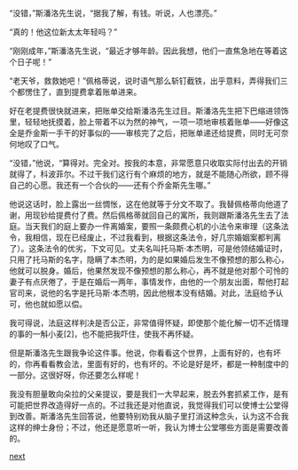 
“没错，”斯潘洛先生说，“据我了解，有钱。听说，人也漂亮。”

“真的！他这位新太太年轻吗？”

“刚刚成年，”斯潘洛先生说，“最近才够年龄。因此我想，他们一直焦急地在等着这个日子呢！”

“老天爷，救救她吧！”佩格蒂说，说时语气那么斩钉截铁，出乎意料，弄得我们三个都愣住了，直到提费拿着账单进来。

好在老提费很快就进来，把账单交给斯潘洛先生过目。斯潘洛先生把下巴缩进领饰里，轻轻地抚摸着，脸上带着不以为然的神气，一项一项地审核着账单——好像这全是乔金斯一手干的好事似的——审核完了之后，把账单递还给提费，同时无可奈何地叹了口气。

“没错，”他说，“算得对。完全对。按我的本意，非常愿意只收取实际付出去的开销就得了，科波菲尔。不过干我们这行有个麻烦的地方，就是不能随心所欲，顾不得自己的心愿。我还有一个合伙的——还有个乔金斯先生哪。”

他说这话时，脸上露出一丝惆怅，这在他就等于分文不取了。我替佩格蒂向他道了谢，用现钞给提费付了费。然后佩格蒂就回自己的寓所，我则跟斯潘洛先生去了法庭。当天我们的庭上要办一件离婚案，要照一条颇费心机的小法令来审理（这条法令，我相信，现在已经废止，不过我看到，根据这条法令，好几宗婚姻案都判离了）。这条法令的优劣，下文可见。丈夫名叫托马斯·本杰明，可是他领结婚证时，只用了托马斯的名字，隐瞒了本杰明，为的是如果婚后发生不像预想的那么称心，他就可以脱身。婚后，他果然发现不像预想的那么称心，再不就是他对那个可怜的妻子有点厌倦了，于是在婚后一两年，事情发作，由他的一个朋友出面，帮他打起官司来，说他的名字是托马斯·本杰明，因此他根本没有结婚。对此，法庭给予认可，他也就如愿以偿。

我可得说，法庭这样判决是否公正，非常值得怀疑，即使那个能化解一切不近情理的事的一斛小麦[2]，也不能把我吓住，使我不再怀疑。

但是斯潘洛先生跟我争论这件事。他说，你看看这个世界，上面有好的，也有坏的，你再看看教会法，里面有好的，也有坏的。不论是好是坏，都是一种制度中的一部分。这很好呀，你还要怎么样呢！

我没有胆量敢向朵拉的父亲提议，要是我们一大早起来，脱去外套抓紧工作，是有可能把世界改造得好一点的。不过我还是对他直说，我觉得我们可以使博士公堂得到改善。斯潘洛先生回答说，他要特别劝我从脑子里打消这种念头，认为这不合我这样的绅士身份；不过，他还是愿意听一听，我认为博士公堂哪些方面是需要改善的。

[next](page426.md)